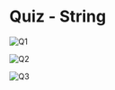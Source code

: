 # Quiz - String

</div align="center">

![Q1](https://user-images.githubusercontent.com/49478000/222808895-e2f503dc-cd6a-4deb-a456-f1a499bc78c7.png)

![Q2](https://user-images.githubusercontent.com/49478000/222808928-67bd071a-d833-4a8d-b5d4-d6233d0c0aa4.png)

![Q3](https://user-images.githubusercontent.com/49478000/222808955-6310106f-5622-4164-ac58-24abe2c1ff77.png)

</div>
